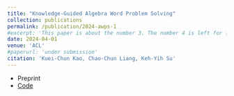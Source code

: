 ```yaml
---
title: "Knowledge-Guided Algebra Word Problem Solving"
collection: publications
permalink: /publication/2024-awps-1
#excerpt: 'This paper is about the number 3. The number 4 is left for future work.'
date: 2024-04-01
venue: 'ACL'
#paperurl: 'under submission'
citation: 'Kuei-Chun Kao, Chao-Chun Liang, Keh-Yih Su'
---
```


- Preprint
- [Code](https://github.com/johnsonkao0213/Explainable_AMWPs)
